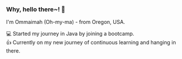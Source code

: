 ### Why, hello there~! 👋

I'm Ommaimah (Oh-my-ma) - from Oregon, USA.

💻 Started my journey in Java by joining a bootcamp. <br>
👍 Currently on my new journey of continuous learning and hanging in there.

<!--**ommaimah/ommaimah** is a ✨ _special_ ✨ repository because its `README.md` (this file) appears on your GitHub profile.-->
